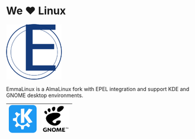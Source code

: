 # We ♥ Linux

<img src="./emmalinux-logo.svg" width="150" height="150" />

EmmaLinux is a AlmaLinux fork with EPEL integration and support KDE and GNOME desktop environments.

| <img src="./kde-logo.svg" width="75" height="75" />   | <img src="./gnome-logo.svg" width="75" height="75" /> |
| ------------------------------------------------------| ----------------------------------------------------- | 


<!--

**Here are some ideas to get you started:**

🙋‍♀️ A short introduction - what is your organization all about?
🌈 Contribution guidelines - how can the community get involved?
👩‍💻 Useful resources - where can the community find your docs? Is there anything else the community should know?
🍿 Fun facts - what does your team eat for breakfast?
🧙 Remember, you can do mighty things with the power of [Markdown](https://docs.github.com/github/writing-on-github/getting-started-with-writing-and-formatting-on-github/basic-writing-and-formatting-syntax)
-->
